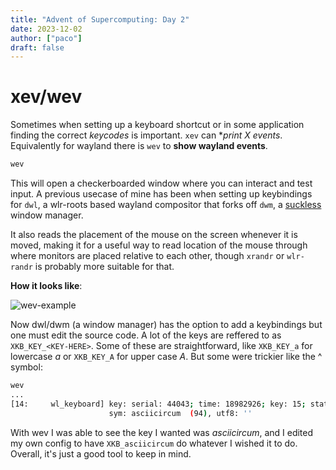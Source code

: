 ```yaml
---
title: "Advent of Supercomputing: Day 2"
date: 2023-12-02
author: ["paco"]
draft: false 
---
```


# xev/wev

Sometimes when setting up a keyboard shortcut or in some application finding the correct *keycodes* is important. `xev` can **print X events*. Equivalently for wayland there is `wev` to **show wayland events**.


```bash
wev
```

This will open a checkerboarded window where you can interact and test input. A previous usecase of mine has been when setting up keybindings for `dwl`, a wlr-roots based wayland compositor that forks off `dwm`, a [suckless](https://suckless.org/) window manager.

It also reads the placement of the mouse on the screen whenever it is moved, making it for a useful way to read location of the mouse through where monitors are placed relative to each other, though `xrandr` or `wlr-randr` is probably more suitable for that.

**How it looks like**:

![wev-example](/post-media/advent-2023-media/wev.gif)



Now dwl/dwm (a window manager) has the option to add a keybindings but one must edit the source code. A lot of the keys are reffered to as `XKB_KEY_<KEY-HERE>`. Some of these are straightforward, like `XKB_KEY_a`  for lowercase *a* or `XKB_KEY_A` for upper case *A*. But some were trickier like the \^ symbol:

```bash
wev
...
[14:     wl_keyboard] key: serial: 44043; time: 18982926; key: 15; state: 0 (released)
                      sym: asciicircum  (94), utf8: ''
```

With wev I was able to see the key I wanted was *asciicircum*, and I edited my own config to have `XKB_asciicircum` do whatever I wished it to do. Overall, it's just a good tool to keep in mind.
